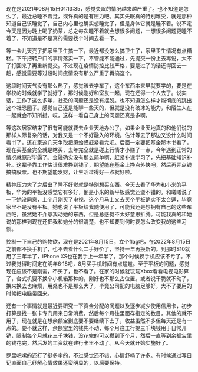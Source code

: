 现在是2021年08月15日01:13:35，感觉失眠的情况越来越严重了。也不知道是怎么了，最近总睡不着觉，或许真的是有压力吧。其实失眠真的特别难受，就是那种知道自己该睡觉了，自己内心里也确实想睡觉了，但是身体它就是睡不着。说不定今天是因为晚上喝了奶茶，总之每次睡不着就会想很多问题，一想很多问题更睡不着了，不知道是不是真的需要找个时间去看一下。  

等一会儿天亮了把家里卫生搞一下，最近都没怎么搞卫生了，家里卫生情况有点糟糕。下午把转户口的事情落实一下，不管能不能通过，先提交一份上去再说，大不了打回来了再重新提交。不过现在疫情防控比较严格，要是过了的话还得回去一趟，感觉需要等过段时间疫情没有那么严重了再搞这个。  

这段时间天气没有那么热了，感觉该去学车了，这个东西本来早就要学的，要是在学校的时候就学了就好了，那时候刚好和室友一起，现在还得一个人去了。说实话，工作了这么多年，社恐的问题还是没有摆脱。也不知道怎么样才能彻底的跳出这个社恐圈子。感觉自己还是能聊一些天的，但就是没有破冰的能力，和陌生人在一起就会不知所措。哎，这样一看自己身上的问题还真是多啊。  

等这次居家结束了很有可能就要去企业天地办公了，如果企业天地真的和他们说的那样人际复杂的话，对我又是一个不好融入的环境。估计等去了那边又没什么时间看书了，还在家这几天争取把癞蛤蟆赶紧看完吧。后面一定要把基金那本书看了，现在买基金完全就是瞎买，去年完全就是碰上行情才小赚了一点，今年遇到正常的情况就原形毕露了。金融确实没有那么简单啊，赶紧补课学习了，先把基础知识补补。这辈子靠工作估计很难挣到钱了，期望能在基金上挣点外快吧，然后再弄点钱搞搞股票。也不期望能发财，让生活过得好一点就好啦。  

精神压力大了之后出了睡不好觉就是特别想买东西。今天去看了华为和小米的平板，华为的平板没感觉它有多好，倒是小米的新平板感觉还蛮不错的。和曦曦说了一下她没同意，上个月刚买了电视，这个月马上又去买个平板确实不太合适，毕竟家里不是没有平板。她也说了平板给我随便用了，可能我还是想拥有自己的这些东西吧，虽然她不介意我动她的东西，但是总感觉不太好意思折腾。可能我真的和她说的那样到现在还把我和她分的很清楚，也不知要到何时要怎么改变我的这些习惯。  

控制一下自己的购物欲，现在是2021年8月15日，立个flag吧，在2022年8月15日之前都不换手机了，也不去看什么二手好价了，坚持一年再换新的。到那时S10就用了三年半了，iPhone XS也在我手上一年半了。那个时候换手机应该不亏了。不过我觉得时间定在明年6·18吧，8月买手机时间有点尴尬。至于平板的问题，感觉现在应该不是刚需，不买了，也不看了。在家的时候就玩玩Xbox看看电视电影算了，台式机要不换个小机箱那种的，刚好也不那么占位置。或者说干脆就不动了，换来换去也麻烦，用处也不是那么大了，毕竟公司配的电脑足够好，大不了要用的时候把电脑带回来。  

还有一个事情就是最近要研究一下资金分配的问题以及逐步减少使用信用卡，初步打算是找一张卡专门用来日常消费，然后每个月往里面存指定的数目，其他的就不用了，现在就是在想余额宝到底要不要继续下去了，收益虽然不多但每天还是有一点的。要不就这样，余额宝里的钱先不动，每个月往工行提三千块钱用于日常开销，限制每个月就花三千块钱，没花完的可以攒到下个月，然后一直等到余额宝里的钱花完，然后发的工资就在建行卡里不动了。从今天就开始实施好了。  

罗里吧嗦的还打了挺多字的，不过感觉还不错，心情舒畅了许多。有时候通过写日记直面自己纾解心情效果还蛮明显的，以后要保持。